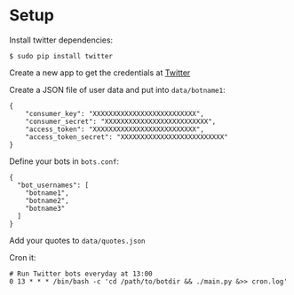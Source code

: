 # Setup

Install twitter dependencies:

    $ sudo pip install twitter

Create a new app to get the credentials at [Twitter](https://apps.twitter.com/)

Create a JSON file of user data and put into `data/botname1`:

    {
        "consumer_key": "XXXXXXXXXXXXXXXXXXXXXXXXXX",
        "consumer_secret": "XXXXXXXXXXXXXXXXXXXXXXXXXX",
        "access_token": "XXXXXXXXXXXXXXXXXXXXXXXXXX",
        "access_token_secret": "XXXXXXXXXXXXXXXXXXXXXXXXXX"
    }

Define your bots in `bots.conf`:

    {
      "bot_usernames": [
        "botname1",
        "botname2",
        "botname3"
      ]
    }

Add your quotes to `data/quotes.json`

Cron it:

    # Run Twitter bots everyday at 13:00
    0 13 * * * /bin/bash -c 'cd /path/to/botdir && ./main.py &>> cron.log'
